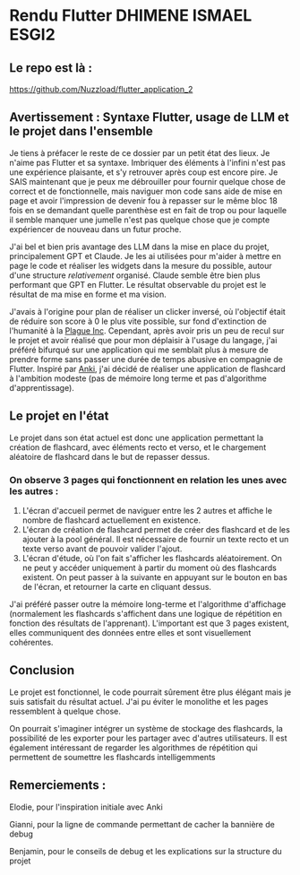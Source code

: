 # Rendu Flutter DHIMENE ISMAEL ESGI2

## Le repo est là :
https://github.com/Nuzzload/flutter_application_2

## Avertissement : Syntaxe Flutter, usage de LLM et le projet dans l'ensemble
Je tiens à préfacer le reste de ce dossier par un petit état des lieux. Je n'aime pas Flutter et sa syntaxe. Imbriquer des éléments à l'infini n'est pas une expérience plaisante, et s'y retrouver après coup est encore pire. Je SAIS maintenant que je peux me débrouiller pour fournir quelque chose de correct et de fonctionnelle, mais naviguer mon code sans aide de mise en page et avoir l'impression de devenir fou à repasser sur le même bloc 18 fois en se demandant quelle parenthèse est en fait de trop ou pour laquelle il semble manquer une jumelle n'est pas quelque chose que je compte expériencer de nouveau dans un futur proche.

J'ai bel et bien pris avantage des LLM dans la mise en place du projet, principalement GPT et Claude. Je les ai utilisées pour m'aider à mettre en page le code et réaliser les widgets dans la mesure du possible, autour d'une structure *relativement* organisé. Claude semble être bien plus performant que GPT en Flutter. Le résultat observable du projet est le résultat de ma mise en forme et ma vision.

J'avais à l'origine pour plan de réaliser un clicker inversé, où l'objectif était de réduire son score à 0 le plus vite possible, sur fond d'extinction de l'humanité à la [Plague Inc](https://fr.wikipedia.org/wiki/Plague_Inc.). Cependant, après avoir pris un peu de recul sur le projet et avoir réalisé que pour mon déplaisir à l'usage du langage, j'ai préféré bifurqué sur une application qui me semblait plus à mesure de prendre forme sans passer une durée de temps abusive en compagnie de Flutter. Inspiré par [Anki](https://fr.wikipedia.org/wiki/Anki), j'ai décidé de réaliser une application de flashcard à l'ambition modeste (pas de mémoire long terme et pas d'algorithme d'apprentissage).

## Le projet en l'état

Le projet dans son état actuel est donc une application permettant la création de flashcard, avec éléments recto et verso, et le chargement aléatoire de flashcard dans le but de repasser dessus. 

### On observe 3 pages qui fonctionnent en relation les unes avec les autres : 
1. L'écran d'accueil permet de naviguer entre les 2 autres et affiche le nombre de flashcard actuellement en existence. 
2. L'écran de création de flashcard permet de créer des flashcard et de les ajouter à la pool général. Il est nécessaire de fournir un texte recto et un texte verso avant de pouvoir valider l'ajout.
3. L'écran d'étude, où l'on fait s'afficher les flashcards aléatoirement. On ne peut y accéder uniquement à partir du moment où des flashcards existent. On peut passer à la suivante en appuyant sur le bouton en bas de l'écran, et retourner la carte en cliquant dessus.

J'ai préféré passer outre la mémoire long-terme et l'algorithme d'affichage (normalement les flashcards s'affichent dans une logique de répétition en fonction des résultats de l'apprenant). L'important est que 3 pages existent, elles communiquent des données entre elles et sont visuellement cohérentes.

## Conclusion
Le projet est fonctionnel, le code pourrait sûrement être plus élégant mais je suis satisfait du résultat actuel. J'ai pu éviter le monolithe et les pages ressemblent à quelque chose.

On pourrait s'imaginer intégrer un système de stockage des flashcards, la possibilité de les exporter pour les partager avec d'autres utilisateurs. Il est également intéressant de regarder les algorithmes de répétition qui permettent de soumettre les flashcards intelligemments


## Remerciements :
Elodie, pour l'inspiration initiale avec Anki

Gianni, pour la ligne de commande permettant de cacher la bannière de debug

Benjamin, pour le conseils de debug et les explications sur la structure du projet

